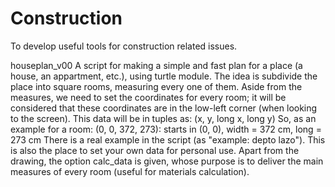 # Construction
To develop useful tools for construction related issues.

houseplan_v00
A script for making a simple and fast plan for a place (a house, an appartment, etc.), using turtle module.
The idea is subdivide the place into square rooms, measuring every one of them. Aside from the measures, we need to set the coordinates for every room; it will be considered that these coordinates are in the low-left corner (when looking to the screen).
This data will be in tuples as: (x, y, long x, long y)
So, as an example for a room:
(0, 0, 372, 273): starts in (0, 0), width = 372 cm, long = 273 cm
There is a real example in the script (as "example: depto lazo"). This is also the place to set your own data for personal use.
Apart from the drawing, the option calc_data is given, whose purpose is to deliver the main measures of every room (useful for materials calculation).
